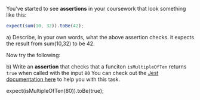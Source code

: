 You've started to see **assertions** in your coursework that look something like this:

```js
expect(sum(10, 32)).toBe(42);
```

a) Describe, in your own words, what the above assertion checks.
it expects the result from sum(10,32) to be 42.

Now try the following:

b) Write an **assertion** that checks that a funciton `isMultipleOfTen` returns `true` when called with the input `80`
You can check out the [Jest documentation here](https://jestjs.io/docs/expect#matchers) to help you with this task.

expect(isMultipleOfTen(80)).toBe(true);
